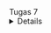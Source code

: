 <summary>Tugas 7</summary>
<details>

### 1. Apa perbedaan utama antara stateless dan stateful widget dalam konteks pengembangan aplikasi Flutter?
Perbedaan utama antara stateless dan stateful widget adalah kebisaannya untuk diubah setelah diubah setelah dibuat. Stateless widget bersifat immutable, yaitu setelah diciptakan objeknya, propertinya tidak dapat diubah. Di sisi lain, stateful widget bersifat mutable, yaitu dapat berubah setelah dibuat. Jika ada perubahan, stateful widget akan melakukan rebuild untuk menerapkan perubahan yang terjadi.

### 2. Sebutkan seluruh widget yang kamu gunakan untuk menyelesaikan tugas ini dan jelaskan fungsinya masing-masing.
- MaterialApp: widget yang menginisialisasi projek flutter dan menjadi parent dari semua widget lain
- Scaffold: widget yang memberikan stuktur dasar untuk aplikasinya
- AppBar: widget yang memiliki fungsi seperti navbar
- Text: widget untuk menampilkan tulisan
- SingleChildScrollView: widget yang membuat tampilan aplikasi dapat di-scroll jika ukurannya melebihi ukuran screen
- Padding: widget yang memberikan padding (jarak antara margin dan content)
- Column: widget untuk menampilkan children-nya dalam secara vertikal
- GridView.count: widget untuk menciptakan tampilan seperti tabel dengan jumlah kolom yang ditentukan
- Material: widget yang berguna untuk mengatur background, dalam kasus ini mengatur background dari ItemCard
- InkWell: widget yang membuat ItemCard merespon terhadap sentuhan
- ScaffoldMessenger: widget yang berfungsi menyediakan API untuk memunculkan snackbar
- SnackBar: widget untuk memunculkan pesan singkat di bagian bawah layar untuk periode waktu singkat
- Container: widget untuk menampung isi dari ItemCard
- Center: widget yang berfungsi untuk memposisikan children-nya ditengah
- Icon: widget yang berguna untuk menampilkan ikon
- MyHomePage: widget untuk tampilan utama dari aplikasi

### 3. Jelaskan bagaimana cara kamu mengimplementasikan checklist di atas secara step-by-step (bukan hanya sekadar mengikuti tutorial)
Pertama untuk membuat sebuah program Flutter baru saya menjalankan perintah `flutter create melody_mementos`. Kemudian untuk membuat tiga tombol sederhana, saya membuat file baru bernama menu.dart. Di file tersebut saya membuat class MyHomePage yang membuat widget Scaffold sebagai struktur dasar aplikasi saya. Disitu saya menambahkan AppBar yang mengandung judul aplikasi saya. Kemudian di body scaffold saya wrap semua dalam SingleChildScrollView agar halaman dapat di scroll dan di dalamnya saya isi dengan berbagai widget yang saya butuhkan. Untuk menampilkan button itu sendiri saya menggunakan GridView.count dan diisi properti children dengan ketiga tombol yang merupakan objek dari ItemCard. Di dalam class MyHomePage saya membuat sebuah list yang isinya adalah objek Item untuk tiap tombol yang ingin dibuat. Pada class Item dinyatakan 3 atribut, yaitu nama, icon, color (background color button).
Dalam Class ItemCard, akan dibuat sebuah widget material dengan child sebuah widget InkWell. Widget inilah yang dapat membuat button menjadi responsive. Properti onTap diisi dengan sebuah fungsi yang memunculkan sebuah SnackBar dengan pesan sesuai permintaan tugas. Kemudian child dari InkWell ini diisi sebuah Container yang memuat icon dan tulisan dengan memanfaatkan widget Icon dan Text.
Pertanyaan pada README saya jawab dengan mencari informasi dari internet dan dokumentasi flutter.
Bagian bonus dikerjakan dengan mengisi atribut color dengan warna button yang diinginkan saat pembuatan objek Item. Lalu, atribut ini akan dipanggil sebagai isi dari properti color pada widget Material di ItemCard.

</details>
